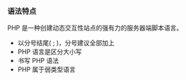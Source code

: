 ### 语法特点

PHP 是一种创建动态交互性站点的强有力的服务器端脚本语言。

- 以分号结尾( ; )，分号建议全部加上
- PHP 语言是区分大小写
- 书写 PHP 语法 <?php 代码...  ?>
- PHP 属于弱类型语言
